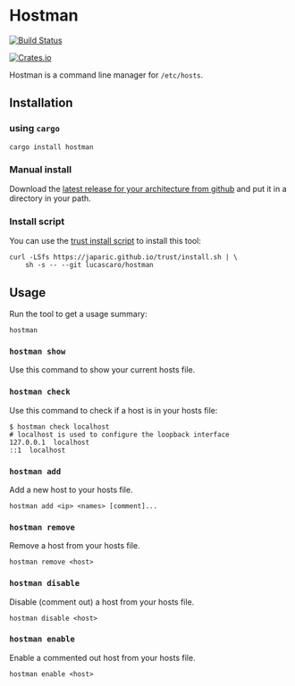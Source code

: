 # Hostman

[![Build Status](https://travis-ci.com/lucascaro/hostman.svg?branch=master)](https://travis-ci.com/lucascaro/hostman)

[![Crates.io](https://img.shields.io/crates/v/hostman.svg)](https://crates.io/crates/hostman)

Hostman is a command line manager for `/etc/hosts`.

## Installation

### using `cargo`

```shell
cargo install hostman
```

### Manual install

Download the [latest release for your architecture from github](https://github.com/lucascaro/hostman/releases/latest) and put it in a directory in your path.

### Install script

You can use the [trust install script](https://github.com/japaric/trust) to install this tool:

```shell
curl -LSfs https://japaric.github.io/trust/install.sh | \
    sh -s -- --git lucascaro/hostman
```

## Usage

Run the tool to get a usage summary:

```shell
hostman
```

### `hostman show`

Use this command to show your current hosts file.

### `hostman check`

Use this command to check if a host is in your hosts file:

```shell
$ hostman check localhost
# localhost is used to configure the loopback interface
127.0.0.1  localhost
::1  localhost
```

### `hostman add`

Add a new host to your hosts file.

```shell
hostman add <ip> <names> [comment]...
```

### `hostman remove`

Remove a host from your hosts file.

```shell
hostman remove <host>
```

### `hostman disable`

Disable (comment out) a host from your hosts file.

```shell
hostman disable <host>
```

### `hostman enable`

Enable a commented out host from your hosts file.

```shell
hostman enable <host>
```
